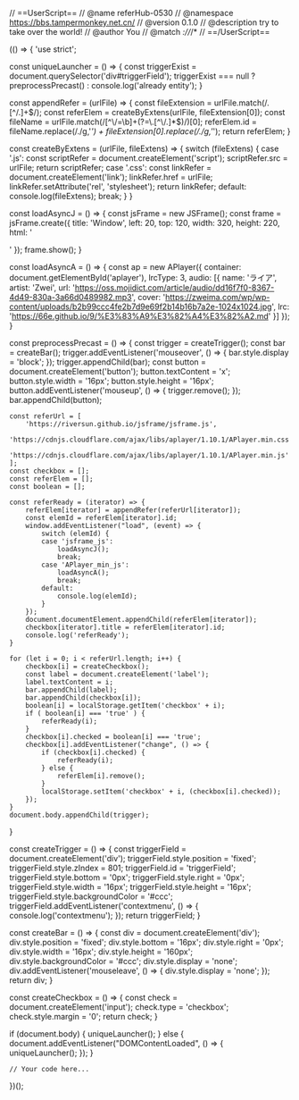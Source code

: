 // ==UserScript==
// @name         referHub-0530
// @namespace    https://bbs.tampermonkey.net.cn/
// @version      0.1.0
// @description  try to take over the world!
// @author       You
// @match        *://*/*
// ==/UserScript==

(() => {
    'use strict';

const uniqueLauncher = () => {
    const triggerExist = document.querySelector('div#triggerField');
    triggerExist === null ? preprocessPrecast() :
    console.log('already entity');
}

const appendRefer = (urlFile) => {
    const fileExtension = urlFile.match(/\.[^/.]+$/);
    const referElem = createByExtens(urlFile, fileExtension[0]);
    const fileName = urlFile.match(/[^\/=\b]+(?=\.[^\/.]*$)/)[0];
    referElem.id = fileName.replace(/\./g,'_')
    + fileExtension[0].replace(/\./g,'_');
    return referElem;
}

const createByExtens = (urlFile, fileExtens) => {
    switch (fileExtens) {
        case '.js':
            const scriptRefer = document.createElement('script');
            scriptRefer.src = urlFile;
            return scriptRefer;
        case '.css':
            const linkRefer = document.createElement('link');
            linkRefer.href = urlFile;
            linkRefer.setAttribute('rel', 'stylesheet');
            return linkRefer;
        default:
            console.log(fileExtens);
            break;
    }
}

const loadAsyncJ = () => {
	const jsFrame = new JSFrame();
	const frame = jsFrame.create({
    title: 'Window',
    left: 20, top: 120, width: 320, height: 220,
    html: '<div id="aplayer"></div>'
	});
	frame.show();
}

const loadAsyncA = () => {
	const ap = new APlayer({
    container: document.getElementById('aplayer'),
    lrcType: 3,
    audio: [{
        name: 'ライア',
        artist: 'Zwei',
        url: 'https://oss.mojidict.com/article/audio/dd16f7f0-8367-4d49-830a-3a66d0489982.mp3',
        cover: 'https://zweima.com/wp/wp-content/uploads/b2b99ccc4fe2b7d9e69f2b14b16b7a2e-1024x1024.jpg',
        lrc: 'https://66e.github.io/9/%E3%83%A9%E3%82%A4%E3%82%A2.md'
    }]
});
}

const preprocessPrecast = () => {
    const trigger = createTrigger();
    const bar = createBar();
    trigger.addEventListener('mouseover', () => {
        bar.style.display = 'block';
    });
    trigger.appendChild(bar);
    const button = document.createElement('button');
    button.textContent = 'x';
    button.style.width = '16px';
    button.style.height = '16px';
    button.addEventListener('mouseup', () => {
        trigger.remove();
    });
    bar.appendChild(button);

    const referUrl = [
        'https://riversun.github.io/jsframe/jsframe.js',
        'https://cdnjs.cloudflare.com/ajax/libs/aplayer/1.10.1/APlayer.min.css',
        'https://cdnjs.cloudflare.com/ajax/libs/aplayer/1.10.1/APlayer.min.js'
    ];
    const checkbox = [];
    const referElem = [];
    const boolean = [];

	const referReady = (iterator) => {
		referElem[iterator] = appendRefer(referUrl[iterator]);
		const elemId = referElem[iterator].id;
		window.addEventListener("load", (event) => {
			switch (elemId) {
			case 'jsframe_js':
				loadAsyncJ();
				break;
			case 'APlayer_min_js':
				loadAsyncA();
				break;
			default:
				console.log(elemId);
			}
		});
		document.documentElement.appendChild(referElem[iterator]);
		checkbox[iterator].title = referElem[iterator].id;
		console.log('referReady');
	}

    for (let i = 0; i < referUrl.length; i++) {
        checkbox[i] = createCheckbox();
        const label = document.createElement('label');
        label.textContent = i;
        bar.appendChild(label);
        bar.appendChild(checkbox[i]);
        boolean[i] = localStorage.getItem('checkbox' + i);
        if ( boolean[i] === 'true' ) {
			referReady(i);
        }
        checkbox[i].checked = boolean[i] === 'true';
        checkbox[i].addEventListener("change", () => {
            if (checkbox[i].checked) {
				referReady(i);
            } else {
                referElem[i].remove();
            }
            localStorage.setItem('checkbox' + i, (checkbox[i].checked));
        });
    }
    document.body.appendChild(trigger);
}

const createTrigger = () => {
    const triggerField = document.createElement('div');
    triggerField.style.position = 'fixed';
    triggerField.style.zIndex = 801;
    triggerField.id = 'triggerField';
    triggerField.style.bottom = '0px';
    triggerField.style.right = '0px';
    triggerField.style.width = '16px';
    triggerField.style.height = '16px';
    triggerField.style.backgroundColor = '#ccc';
    triggerField.addEventListener('contextmenu', () => {
		console.log('contextmenu');
    });
    return triggerField;
}

const createBar = () => {
    const div = document.createElement('div');
    div.style.position = 'fixed';
    div.style.bottom = '16px';
    div.style.right = '0px';
    div.style.width = '16px';
    div.style.height = '160px';
    div.style.backgroundColor = '#ccc';
    div.style.display = 'none';
    div.addEventListener('mouseleave', () => {
        div.style.display = 'none';
    });
    return div;
}

const createCheckbox = () => {
    const check = document.createElement('input');
    check.type = 'checkbox';
    check.style.margin = '0';
    return check;
}

if (document.body) {
    uniqueLauncher();
} else {
    document.addEventListener("DOMContentLoaded", () => {
        uniqueLauncher();
    });
}

    // Your code here...
})();